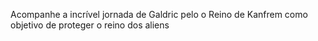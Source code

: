 Acompanhe a incrível jornada de Galdric pelo o Reino de Kanfrem como objetivo de proteger o reino dos aliens
